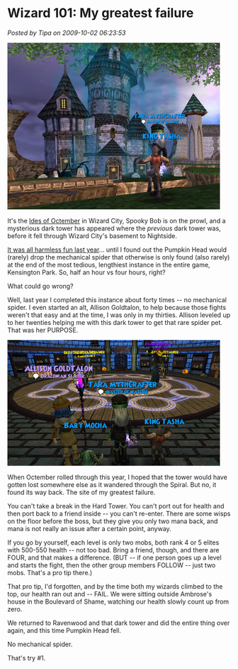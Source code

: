 # Wizard 101: My greatest failure

*Posted by Tipa on 2009-10-02 06:23:53*

![The Mystical Tower of Fail](../../../uploads/2009/10/WizardGraphicalClient-2009-10-01-23-17-42-18.jpg "The Mystical Tower of Fail")

It's the [Ides of Octember](http://books.google.com/books?id=zersWaUGvkUC&pg=PA53&lpg=PA53&dq=ides+of+octember&source=bl&ots=RF8cGUzppa&sig=cz6c-L9Wa8gvhhgHgln5c_kYJeQ&hl=en&ei=BtvFSpODOseV8AbWzJ1I&sa=X&oi=book_result&ct=result&resnum=2#v=onepage&q=ides%20of%20octember&f=false) in Wizard City, Spooky Bob is on the prowl, and a mysterious dark tower has appeared where the *previous* dark tower was, before it fell through Wizard City's basement to Nightside.

[It was all harmless fun last year](../../../index.php/2008/10/13/w101-halloween-in-wizard-city-and-october-patch-notes/)... until I found out the Pumpkin Head would (rarely) drop the mechanical spider that otherwise is only found (also rarely) at the end of the most tedious, lengthiest instance in the entire game, Kensington Park. So, half an hour vs four hours, right?

What could go wrong?

Well, last year I completed this instance about forty times -- no mechanical spider. I even started an alt, Allison Goldtalon, to help because those fights weren't that easy and at the time, I was only in my thirties. Allison leveled up to her twenties helping me with this dark tower to get that rare spider pet. That was her PURPOSE.

![Pumpkin Head](../../../uploads/2009/10/WizardGraphicalClient-2009-10-01-23-44-42-95.jpg "Pumpkin Head")

When Octember rolled through this year, I hoped that the tower would have gotten lost somewhere else as it wandered through the Spiral. But no, it found its way back. The site of my greatest failure.

You can't take a break in the Hard Tower. You can't port out for health and then port back to a friend inside -- you can't re-enter. There are some wisps on the floor before the boss, but they give you only two mana back, and mana is not really an issue after a certain point, anyway.

If you go by yourself, each level is only two mobs, both rank 4 or 5 elites with 500-550 health -- not too bad. Bring a friend, though, and there are FOUR, and that makes a difference. (BUT -- if one person goes up a level and starts the fight, then the other group members FOLLOW -- just two mobs. That's a pro tip there.)

That pro tip, I'd forgotten, and by the time both my wizards climbed to the top, our health ran out and -- FAIL. We were sitting outside Ambrose's house in the Boulevard of Shame, watching our health slowly count up from zero.

We returned to Ravenwood and that dark tower and did the entire thing over again, and this time Pumpkin Head fell.

No mechanical spider.

That's try #1.

